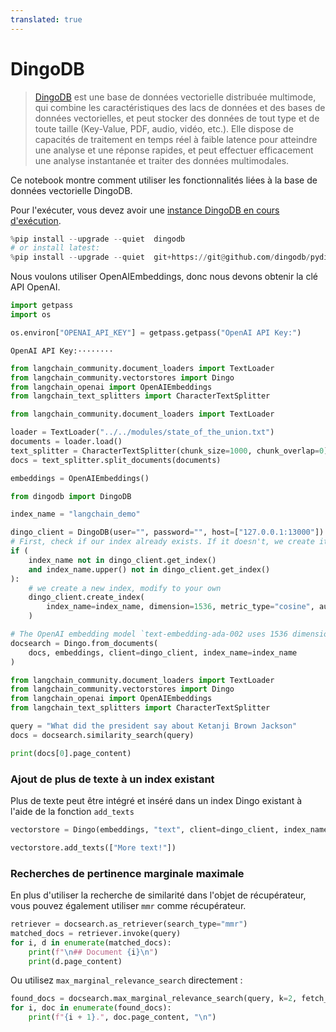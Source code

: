 ```yaml
---
translated: true
---
```


# DingoDB

>[DingoDB](https://dingodb.readthedocs.io/en/latest/) est une base de données vectorielle distribuée multimode, qui combine les caractéristiques des lacs de données et des bases de données vectorielles, et peut stocker des données de tout type et de toute taille (Key-Value, PDF, audio, vidéo, etc.). Elle dispose de capacités de traitement en temps réel à faible latence pour atteindre une analyse et une réponse rapides, et peut effectuer efficacement une analyse instantanée et traiter des données multimodales.

Ce notebook montre comment utiliser les fonctionnalités liées à la base de données vectorielle DingoDB.

Pour l'exécuter, vous devez avoir une [instance DingoDB en cours d'exécution](https://github.com/dingodb/dingo-deploy/blob/main/README.md).

```python
%pip install --upgrade --quiet  dingodb
# or install latest:
%pip install --upgrade --quiet  git+https://git@github.com/dingodb/pydingo.git
```

Nous voulons utiliser OpenAIEmbeddings, donc nous devons obtenir la clé API OpenAI.

```python
import getpass
import os

os.environ["OPENAI_API_KEY"] = getpass.getpass("OpenAI API Key:")
```

```output
OpenAI API Key:········
```

```python
from langchain_community.document_loaders import TextLoader
from langchain_community.vectorstores import Dingo
from langchain_openai import OpenAIEmbeddings
from langchain_text_splitters import CharacterTextSplitter
```

```python
from langchain_community.document_loaders import TextLoader

loader = TextLoader("../../modules/state_of_the_union.txt")
documents = loader.load()
text_splitter = CharacterTextSplitter(chunk_size=1000, chunk_overlap=0)
docs = text_splitter.split_documents(documents)

embeddings = OpenAIEmbeddings()
```

```python
from dingodb import DingoDB

index_name = "langchain_demo"

dingo_client = DingoDB(user="", password="", host=["127.0.0.1:13000"])
# First, check if our index already exists. If it doesn't, we create it
if (
    index_name not in dingo_client.get_index()
    and index_name.upper() not in dingo_client.get_index()
):
    # we create a new index, modify to your own
    dingo_client.create_index(
        index_name=index_name, dimension=1536, metric_type="cosine", auto_id=False
    )

# The OpenAI embedding model `text-embedding-ada-002 uses 1536 dimensions`
docsearch = Dingo.from_documents(
    docs, embeddings, client=dingo_client, index_name=index_name
)
```

```python
from langchain_community.document_loaders import TextLoader
from langchain_community.vectorstores import Dingo
from langchain_openai import OpenAIEmbeddings
from langchain_text_splitters import CharacterTextSplitter
```

```python
query = "What did the president say about Ketanji Brown Jackson"
docs = docsearch.similarity_search(query)
```

```python
print(docs[0].page_content)
```

### Ajout de plus de texte à un index existant

Plus de texte peut être intégré et inséré dans un index Dingo existant à l'aide de la fonction `add_texts`

```python
vectorstore = Dingo(embeddings, "text", client=dingo_client, index_name=index_name)

vectorstore.add_texts(["More text!"])
```

### Recherches de pertinence marginale maximale

En plus d'utiliser la recherche de similarité dans l'objet de récupérateur, vous pouvez également utiliser `mmr` comme récupérateur.

```python
retriever = docsearch.as_retriever(search_type="mmr")
matched_docs = retriever.invoke(query)
for i, d in enumerate(matched_docs):
    print(f"\n## Document {i}\n")
    print(d.page_content)
```

Ou utilisez `max_marginal_relevance_search` directement :

```python
found_docs = docsearch.max_marginal_relevance_search(query, k=2, fetch_k=10)
for i, doc in enumerate(found_docs):
    print(f"{i + 1}.", doc.page_content, "\n")
```
